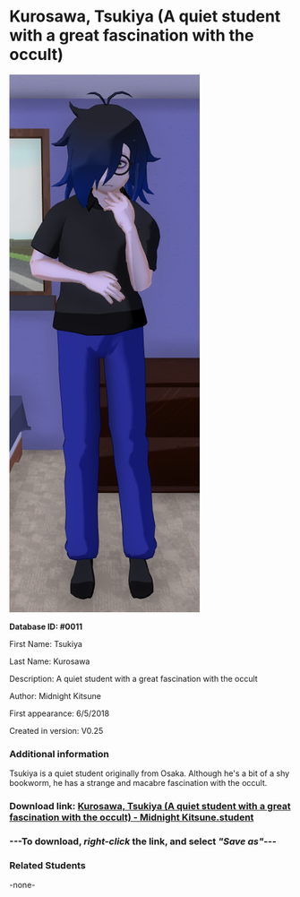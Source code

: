 # Kurosawa, Tsukiya (A quiet student with a great fascination with the occult)

<img src="../../Files/Images/Kurosawa, Tsukiya (A quiet student with a great fascination with the occult).png" title="Kurosawa, Tsukiya (A quiet student with a great fascination with the occult) - Midnight Kitsune">

**Database ID: #0011**

First Name: Tsukiya

Last Name: Kurosawa

Description: A quiet student with a great fascination with the occult

Author: Midnight Kitsune

First appearance: 6/5/2018

Created in version: V0.25

### Additional information

Tsukiya is a quiet student originally from Osaka. Although he's a bit of a shy bookworm, he has a strange and macabre fascination with the occult.

### Download link: <a href="https://raw.githubusercontent.com/Arbiter1223/Daigaku-Gurashi-Custom-Students/master/Files/Student%20Files/Kurosawa%2C%20Tsukiya%20(A%20quiet%20student%20with%20a%20great%20fascination%20with%20the%20occult)%20-%20Midnight%20Kitsune.student">Kurosawa, Tsukiya (A quiet student with a great fascination with the occult) - Midnight Kitsune.student</a>

### ---**To download, _right-click_ the link, and select _"Save as"_**---

### Related Students

-none-
